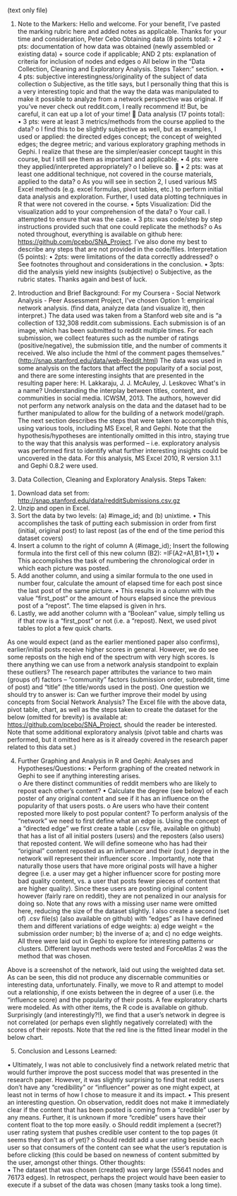 
(text only file)

1.	Note to the Markers:
Hello and welcome. For your benefit, I’ve pasted the marking rubric here and added notes as applicable.
Thanks for your time and consideration,
Peter Cebo
Obtaining data (8 points total):
•	2 pts: documentation of how data was obtained (newly assembled or existing data) + source code if applicable; AND 2 pts: explanation of criteria for inclusion of nodes and edges
o	All below in the “Data Collection, Cleaning and Exploratory Analysis.  Steps Taken:” section.
•	4 pts: subjective interestingness/originality of the subject of data collection
o	Subjective, as the title says, but I personally thing that this is a very interesting topic and that the way the data was manipulated to make it possible to analyze from a network perspective was original. If you’ve never check out reddit.com, I really recommend it! But, be careful, it can eat up a lot of your time! 
Data analysis (17 points total):
•	3 pts: were at least 3 metrics/methods from the course applied to the data?
o	I find this to be slightly subjective as well, but as examples, I used or applied: the directed edges concept; the concept of weighted edges; the degree metric; and various exploratory graphing methods in Gephi. I realize that these are the simpler/easier concept taught in this course, but I still see them as important and applicable.
•	4 pts: were they applied/interpreted appropriately?
o	I believe so. 
•	2 pts: was at least one additional technique, not covered in the course materials, applied to the data?
o	As you will see in section 2, I used various MS Excel methods (e.g. excel formulas, pivot tables, etc.) to perform initial data analysis and exploration.  Further, I used data plotting techniques in R that were not covered in the course.
•	5pts Visualization: Did the visualization add to your comprehension of the data?
o	Your call. I attempted to ensure that was the case.
•	3 pts: was code/step by step instructions provided such that one could replicate the methods?
o	As noted throughout, everything is available on github here: https://github.com/pcebo/SNA_Project. I’ve also done my best to describe any steps that are not provided in the code/files.
Interpretation (5 points):
•	2pts: were limitations of the data correctly addressed?
o	See footnotes throughout and considerations in the conclusion.
•	3pts: did the analysis yield new insights (subjective)
o	Subjective, as the rubric states. 
Thanks again and best of luck.

2.	Introduction and Brief Background:
For my Coursera - Social Network Analysis - Peer Assessment Project, I’ve chosen Option 1: empirical network analysis. (find data, analyze data (and visualize it), then interpret.)
The data used was taken from a Stanford web site and is “a collection of 132,308 reddit.com submissions. Each submission is of an image, which has been submitted to reddit multiple times. For each submission, we collect features such as the number of ratings (positive/negative), the submission title, and the number of comments it received. We also include the html of the comment pages themselves.” (http://snap.stanford.edu/data/web-Reddit.html)
The data was used in some analysis on the factors that affect the popularity of a social post, and there are some interesting insights that are presented in the resulting paper here: 
H. Lakkaraju, J. J. McAuley, J. Leskovec What's in a name? Understanding the interplay between titles, content, and communities in social media. ICWSM, 2013.
The authors, however did not perform any network analysis on the data and the dataset had to be further manipulated to allow for the building of a network model/graph. The next section describes the steps that were taken to accomplish this, using various tools, including MS Excel, R and Gephi.
Note that the hypothesis/hypotheses are intentionally omitted in this intro, staying true to the way that this analysis was performed – i.e. exploratory analysis was performed first to identify what further interesting insights could be uncovered in the data.
For this analysis, MS Excel 2010, R version  3.1.1 and Gephi 0.8.2 were used.

3.	Data Collection, Cleaning and Exploratory Analysis.  Steps Taken:

1)	Download data set from: http://snap.stanford.edu/data/redditSubmissions.csv.gz
2)	Unzip and open in Excel.
3)	Sort the data by two levels: (a) #image_id; and (b) unixtime. 
•	This accomplishes the task of putting each submission in order from first (initial, original post) to last repost (as of the end of the time period this dataset covers) 
4)	Insert a column to the right of column A (#image_id); Insert the following formula into the first cell of this new column (B2): =IF(A2=A1,B1+1,1)
•	This accomplishes the task of numbering the chronological order in which each picture was posted.
5)	Add another column, and using a similar formula to the one used in number four, calculate the amount of elapsed time for each post since the last post of the same picture.
•	This results in a column with the value “first_post” or the amount of hours elapsed since the previous post of a “repost”. The time elapsed is given in hrs.
6)	Lastly, we add another column with a “Boolean” value, simply telling us if that row is a “first_post” or not (i.e. a “repost).
Next, we used pivot tables to plot a few quick charts.
 
As one would expect (and as the earlier mentioned paper also confirms), earlier/initial posts receive higher scores in general. However, we do see some reposts on the high end of the spectrum with very high scores. Is there anything we can use from a network analysis standpoint to explain these outliers? The research paper attributes the variance to two main (groups of) factors – “community” factors (submission order, subreddit, time of post) and “title” (the title/words used in the post). One question we should try to answer is: Can we further improve their model by using concepts from Social Network Analysis? 
The Excel file with the above data, pivot table, chart, as well as the steps taken to create the dataset for the below (omitted for brevity) is available at: https://github.com/pcebo/SNA_Project, should the reader be interested. Note that some additional exploratory analysis (pivot table and charts was performed, but it omitted here as is it already covered in the research paper related to this data set.)

4.	Further Graphing and Analysis in R and Gephi:
Analyses and Hypotheses/Questions:
•	Perform graphing of the created network in Gephi to see if anything interesting arises.  
o	Are there distinct communities of reddit members who are likely to repost each other’s content?
•	Calculate the degree (see below) of each poster of any original content and see if it has an influence on the popularity of that users posts.
o	Are users who have their content reposted more likely to post popular content?
To perform analysis of the “network” we need to first define what an edge is. Using the concept of a “directed edge” we first create a table (.csv file, available on github) that has a list of all initial posters (users) and the reposters (also users) that reposted content. We will define someone who has had their “original” content reposted as an influencer and their (out ) degree in the network will represent their influencer score .
Importantly, note that naturally those users that have more original posts will have a higher degree (i.e. a user may get a higher influencer score for posting more bad quality content, vs. a user that posts fewer pieces of content that are higher quality). Since these users are posting original content however (fairly rare on reddit), they are not penalized in our analysis for doing so.
Note that any rows with a missing user name were omitted here, reducing the size of the dataset slightly.
I also create a second (set of) .csv file(s) (also available on github) with “edges” as I have defined them and different  variations of edge weights: a) edge weight = the submission order number;  b) the inverse of a; and c) no edge weights. All three were laid out in Gephi to explore for interesting patterns or clusters. Different layout methods were tested and ForceAtlas 2 was the method that was chosen.
 
Above is a screenshot of the network, laid out using the weighted data set. As can be seen, this did not produce any discernable communities or interesting data, unfortunately.
Finally, we move to R and attempt to model out a relationship, if one exists between the in degree of a user (i.e. the “influence score) and the popularity of their posts. A few exploratory charts were modeled. As with other items, the R code is available on github. 
Surprisingly (and interestingly?!), we find that a user’s network in degree is not correlated (or perhaps even slightly negatively correlated) with the scores of their reposts.  Note that the red line is the fitted linear model in the below chart. 

5.	Conclusion and Lessons Learned:

•	Ultimately, I was not able to conclusively find a network related metric that would further improve the post success model that was presented in the research paper. However, it was slightly surprising to find that reddit users don’t have any “credibility” or “influencer” power as one might expect, at least not in terms of how I chose to measure it and its impact.
•	This present an interesting question. On observation, reddit does not make it immediately clear if the content that has been posted is coming from a “credible” user by any means. Further, it is unknown if more “credible” users have their content float to the top more easily.
o	Should reddit implement a (secret?) user rating system that pushes credible user content to the top pages (it seems they don’t as of yet)?
o	Should reddit add a user rating beside each user so that consumers of the content can see what the user’s reputation is before clicking (this could be based on newness of content submitted by the user, amongst other things.
Other thoughts:  
•	The dataset that was chosen (created) was very large (55641 nodes and 76173 edges). In retrospect, perhaps the project would have been easier to execute if a subset of the data was chosen (many tasks took a long time).


